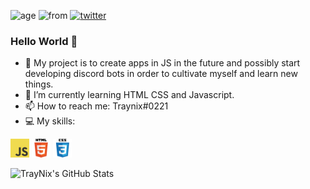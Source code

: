 ![age](https://img.shields.io/badge/Age-19-Green?style=for-the-badge) ![from](https://img.shields.io/badge/from-France-red?style=for-the-badge) [![twitter](https://img.shields.io/badge/-dorian_tnx-1DA1F2?logo=Twitter&logoColor=white&link=https://twitter.com/Trayniix&style=for-the-badge)](https://twitter.com/Trayniix)

### Hello World 🍋

- 🔭 My project is to create apps in JS in the future and possibly start developing discord bots in order to cultivate myself and learn new things.
- 🌱 I’m currently learning HTML CSS and Javascript.                                                  
- 📫 How to reach me: Traynix#0221
- 💻 My skills:

<code><img height="30" src="https://raw.githubusercontent.com/github/explore/80688e429a7d4ef2fca1e82350fe8e3517d3494d/topics/javascript/javascript.png"></code>
<code><img height="30" src="https://raw.githubusercontent.com/github/explore/80688e429a7d4ef2fca1e82350fe8e3517d3494d/topics/html/html.png"></code>
<code><img height="30" src="https://raw.githubusercontent.com/github/explore/80688e429a7d4ef2fca1e82350fe8e3517d3494d/topics/css/css.png"></code>

![TrayNix's GitHub Stats](https://github-readme-stats.vercel.app/api?username=TrayNix&show_icons=true)
